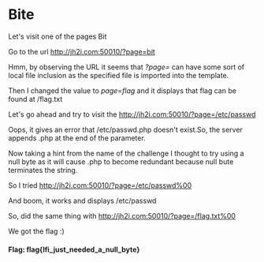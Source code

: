 # Bite

Let's visit one of the pages Bit

Go to the url http://jh2i.com:50010/?page=bit

Hmm, by observing the URL it seems that *?page=* can have some sort of local file inclusion as the specified file is imported into the template.

Then I changed the value to *page=flag* and it displays that flag can be found at /flag.txt

Let's go ahead and try to visit the http://jh2i.com:50010/?page=/etc/passwd

Oops, it gives an error that /etc/passwd.php doesn't exist.So, the server appends .php at the end of the parameter.

Now taking a hint from the name of the challenge I thought to try using a null byte as it will cause .php to become redundant because null bute terminates the string.

So I tried  http://jh2i.com:50010/?page=/etc/passwd%00

And boom, it works and displays /etc/passwd

So, did the same thing with http://jh2i.com:50010/?page=/flag.txt%00
 
We got the flag :)

#### Flag: flag{lfi_just_needed_a_null_byte}
